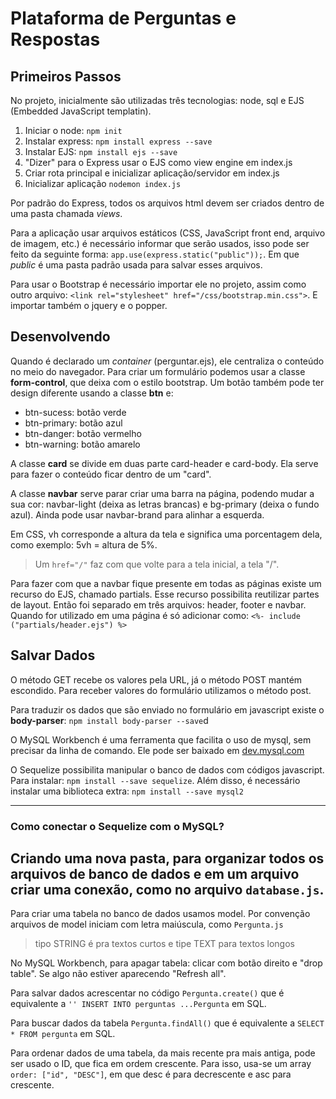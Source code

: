 # Plataforma de Perguntas e Respostas

## Primeiros Passos

No projeto, inicialmente são utilizadas três tecnologias: node, sql e EJS (Embedded JavaScript templatin).

1. Iniciar o node: `npm init`
2. Instalar express: `npm install express --save`
3. Instalar EJS: `npm install ejs --save`
4. "Dizer" para o Express usar o EJS como view engine em index.js
5. Criar rota principal e inicializar aplicação/servidor em index.js
6. Inicializar aplicação `nodemon index.js`

Por padrão do Express, todos os arquivos html devem ser criados dentro de uma pasta chamada _views_.

Para a aplicação usar arquivos estáticos (CSS, JavaScript front end, arquivo de imagem, etc.) é necessário informar que serão usados, isso pode ser feito da seguinte forma: `app.use(express.static("public"));`. Em que _public_ é uma pasta padrão usada para salvar esses arquivos.

Para usar o Bootstrap é necessário importar ele no projeto, assim como outro arquivo: `<link rel="stylesheet" href="/css/bootstrap.min.css">`. E importar também o jquery e o popper.

## Desenvolvendo

Quando é declarado um _container_ (perguntar.ejs), ele centraliza o conteúdo no meio do navegador. Para criar um formulário podemos usar a classe **form-control**, que deixa com o estilo bootstrap. Um botão também pode ter design diferente usando a classe **btn** e:
- btn-sucess: botão verde
- btn-primary: botão azul
- btn-danger: botão vermelho
- btn-warning: botão amarelo

A classe **card** se divide em duas parte card-header e card-body. Ela serve para fazer o conteúdo ficar dentro de um "card". 

A classe **navbar** serve parar criar uma barra na página, podendo mudar a sua cor: navbar-light (deixa as letras brancas) e bg-primary (deixa o fundo azul). Ainda pode usar navbar-brand para alinhar a esquerda.

Em CSS, vh corresponde a altura da tela e significa uma porcentagem dela, como exemplo: 5vh = altura de 5%.

> Um  `href="/"` faz com que volte para a tela inicial, a tela "/".

Para fazer com que a navbar fique presente em todas as páginas existe um recurso do EJS, chamado partials. Esse recurso possibilita reutilizar partes de layout. Então foi separado em três arquivos: header, footer e navbar. Quando for utilizado em uma página é só adicionar como: `<%- include ("partials/header.ejs") %>`

## Salvar Dados

O método GET recebe os valores pela URL, já o método POST mantém escondido. Para receber valores do formulário utilizamos o método post.

Para traduzir os dados que são enviado no formulário em javascript existe o **body-parser**: `npm install body-parser --save`d

O MySQL Workbench é uma ferramenta que facilita o uso de mysql, sem precisar da linha de comando. Ele pode ser baixado em [dev.mysql.com](https://dev.mysql.com/downloads/workbench/)

O Sequelize possibilita manipular o banco de dados com códigos javascript. Para instalar: `npm install --save sequelize`. Além disso, é necessário instalar uma biblioteca extra: `npm install --save mysql2`

---
### Como conectar o Sequelize com o MySQL?

Criando uma nova pasta, para organizar todos os arquivos de banco de dados e em um arquivo criar uma conexão, como no arquivo `database.js`.
---

Para criar uma tabela no banco de dados usamos model. Por convenção arquivos de model iniciam com letra maiúscula, como `Pergunta.js`

> tipo STRING é pra textos curtos e tipe TEXT para textos longos

No MySQL Workbench, para apagar tabela: clicar com botão direito e "drop table". Se algo não estiver aparecendo "Refresh all".

Para salvar dados acrescentar no código `Pergunta.create()` que é equivalente a `'' INSERT INTO perguntas ...Pergunta` em SQL.

Para buscar dados da tabela `Pergunta.findAll()` que é equivalente a `SELECT * FROM pergunta` em SQL. 

Para ordenar dados de uma tabela, da mais recente pra mais antiga, pode ser usado o ID, que fica em ordem crescente. Para isso, usa-se um array `order: ["id", "DESC"]`, em que desc é para decrescente e asc para crescente.